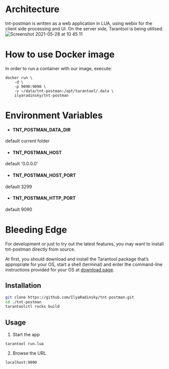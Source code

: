 # Architecture
tnt-postman is written as a web application in LUA, using webix for the client side processing and UI. On the server side, Tarantool is being utilised.
![Screenshot 2021-05-28 at 10 45 11](https://user-images.githubusercontent.com/9526468/119949234-57963100-bfa2-11eb-8ef0-65a7192c564f.png)
# How to use Docker image
In order to run a container with our image, execute:

```
docker run \
    -d \
    -p 9090:9090 \
    -v ~/data/tnt-postman:/opt/tarantool/.data \
    ilyaradinsky/tnt-postman
```
# Environment Variables
- #### TNT_POSTMAN_DATA_DIR
default current folder
- #### TNT_POSTMAN_HOST
default '0.0.0.0'
- #### TNT_POSTMAN_HOST_PORT
default 3299
- #### TNT_POSTMAN_HTTP_PORT
default 9090
# Bleeding Edge
For development or just to try out the latest features, you may want to install tnt-postman directly from source.

At first, you should download and install the Tarantool package that’s appropriate for your OS, start a shell (terminal) and enter the command-line instructions provided for your OS at [download page](http://tarantool.org/download.html).
## Installation
```bash
git clone https://github.com/IlyaRadinsky/tnt-postman.git
cd ./tnt-postman
tarantoolctl rocks build
```
## Usage
1. Start the app
```
tarantool run.lua
```
2. Browse the URL
```
localhost:9090
```
